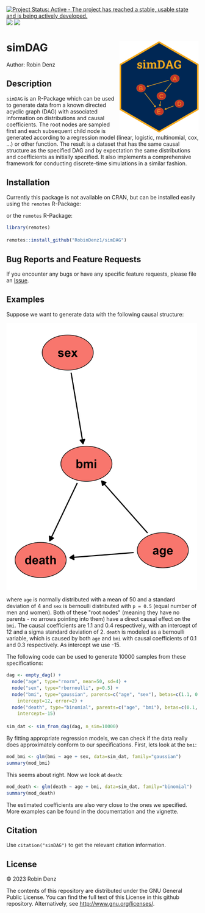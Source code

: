 <!-- badges: start -->
[![Project Status: Active - The project has reached a stable, usable state and is being actively developed.](https://www.repostatus.org/badges/latest/active.svg)](https://www.repostatus.org/#active)
[![](https://www.r-pkg.org/badges/version/simDAG?color=green)](https://cran.r-project.org/package=simDAG)
[![](http://cranlogs.r-pkg.org/badges/grand-total/simDAG?color=blue)](https://cran.r-project.org/package=simDAG)
<!-- badges: end -->

# simDAG <img src="man/figures/logo.png" height="240" align="right" />

Author: Robin Denz

## Description

`simDAG` is an R-Package which can be used to generate data from a known directed acyclic graph (DAG) with associated information
on distributions and causal coefficients. The root nodes are sampled first and each subsequent child node is generated according to a
regression model (linear, logistic, multinomial, cox, ...) or other function. The result is a dataset that has the same causal structure as the
specified DAG and by expectation the same distributions and coefficients as initially specified. It also implements a
comprehensive framework for conducting discrete-time simulations in a similar fashion.

## Installation

Currently this package is not available on CRAN, but can be installed easily using the `remotes` R-Package:

or the `remotes` R-Package:

```R
library(remotes)

remotes::install_github("RobinDenz1/simDAG")
```

## Bug Reports and Feature Requests

If you encounter any bugs or have any specific feature requests, please file an [Issue](https://github.com/RobinDenz1/simDAG/issues).

## Examples

Suppose we want to generate data with the following causal structure:

<img src="man/figures/example_DAG.png" width="500" />

where `age` is normally distributed with a mean of 50 and a standard deviation of 4 and `sex` is bernoulli distributed with `p = 0.5` (equal number of men and women).
Both of these "root nodes" (meaning they have no parents - no arrows pointing into them) have a direct causal effect on the `bmi`.
The causal coefficients are 1.1 and 0.4 respectively, with an intercept of 12 and a sigma standard deviation of 2. `death` is modeled as a bernoulli variable, which is
caused by both `age` and `bmi` with causal coefficients of 0.1 and 0.3 respectively. As intercept we use -15.

The following code can be used to generate 10000 samples from these specifications:

```R
dag <- empty_dag() +
  node("age", type="rnorm", mean=50, sd=4) +
  node("sex", type="rbernoulli", p=0.5) +
  node("bmi", type="gaussian", parents=c("age", "sex"), betas=c(1.1, 0.4),
    intercept=12, error=2) +
  node("death", type="binomial", parents=c("age", "bmi"), betas=c(0.1, 0.3),
    intercept=-15)

sim_dat <- sim_from_dag(dag, n_sim=10000)
```

By fitting appropriate regression models, we can check if the data really does approximately conform to our specifications.
First, lets look at the `bmi`:

```R
mod_bmi <- glm(bmi ~ age + sex, data=sim_dat, family="gaussian")
summary(mod_bmi)
```

This seems about right. Now we look at `death`:

```R
mod_death <- glm(death ~ age + bmi, data=sim_dat, family="binomial")
summary(mod_death)
```

The estimated coefficients are also very close to the ones we specified. More examples can be found in the documentation and the vignette.

## Citation

Use `citation("simDAG")` to get the relevant citation information.

## License

© 2023 Robin Denz

The contents of this repository are distributed under the GNU General Public License. You can find the full text of this License in this github repository. Alternatively, see <http://www.gnu.org/licenses/>.
